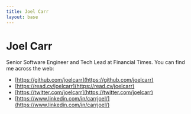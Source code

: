 ```yaml
---
title: Joel Carr
layout: base
---
```


# Joel Carr

Senior Software Engineer and Tech Lead at Financial Times. You can find me across the web:

- [https://github.com/joelcarr](https://github.com/joelcarr)
- [https://read.cv/joelcarr](https://read.cv/joelcarr)
- [https://twitter.com/joelcarr](https://twitter.com/joelcarr)
- [https://www.linkedin.com/in/carrjoel/](https://www.linkedin.com/in/carrjoel/)
